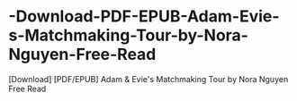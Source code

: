 # -Download-PDF-EPUB-Adam-Evie-s-Matchmaking-Tour-by-Nora-Nguyen-Free-Read
[Download] [PDF/EPUB] Adam &amp; Evie's Matchmaking Tour by Nora Nguyen Free Read
